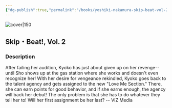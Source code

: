 ```yaml
---
{"dg-publish":true,"permalink":"/books/yoshiki-nakamura-skip-beat-vol-2/","title":"\"Skip・Beat!, Vol. 2\"","tags":["manga","romance"]}
---
```




![cover|150](http://books.google.com/books/content?id=fS70AQAAQBAJ&printsec=frontcover&img=1&zoom=1&source=gbs_api)

## Skip・Beat!, Vol. 2

### Description

After failing her audition, Kyoko has just about given up on her revenge--until Sho shows up at the gas station where she works and doesn't even recognize her! With her desire for vengeance rekindled, Kyoko goes back to the talent agency and gets assigned to the new "Love Me Section." There, she can earn points for good behavior, and if she earns enough, the agency will back her debut! The only problem is that she has to do whatever they tell her to! Will her first assignment be her last? -- VIZ Media
```